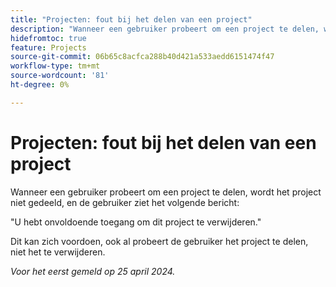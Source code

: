 ```yaml
---
title: "Projecten: fout bij het delen van een project"
description: "Wanneer een gebruiker probeert om een project te delen, wordt het project niet gedeeld, en de gebruiker ziet een bericht."
hidefromtoc: true
feature: Projects
source-git-commit: 06b65c8acfca288b40d421a533aedd6151474f47
workflow-type: tm+mt
source-wordcount: '81'
ht-degree: 0%

---
```



# Projecten: fout bij het delen van een project

Wanneer een gebruiker probeert om een project te delen, wordt het project niet gedeeld, en de gebruiker ziet het volgende bericht:

&quot;U hebt onvoldoende toegang om dit project te verwijderen.&quot;

Dit kan zich voordoen, ook al probeert de gebruiker het project te delen, niet het te verwijderen.

_Voor het eerst gemeld op 25 april 2024._


